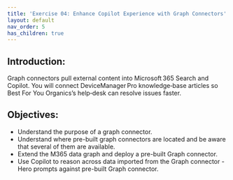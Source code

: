 ```yaml
---
title: 'Exercise 04: Enhance Copilot Experience with Graph Connectors'
layout: default
nav_order: 5
has_children: true
---
```


## Introduction:
Graph connectors pull external content into Microsoft 365 Search and Copilot. You will connect DeviceManager Pro knowledge‑base articles so Best For You Organics’s help‑desk can resolve issues faster.

## Objectives: 

- Understand the purpose of a graph connector.  
- Understand where pre-built graph connectors are located and be aware that several of them are available.  
- Extend the M365 data graph and deploy a pre-built Graph connector.  
- Use Copilot to reason across data imported from the Graph connector - Hero prompts against pre-built Graph connector. 
